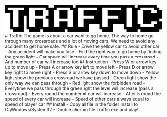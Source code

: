 <div align="">
  <img src="https://github.com/hoangvanphi2004/Traffic/blob/main/GameName.png?raw=true">
</div>
# Traffic
The game is about a car want to go home. The way to home go through many crossroads and a lot of moving cars. We need to avoid any accident to get home safe.
## Rule
- Drive the yellow car to avoid other car
- Any accident will make you lose
- Find the right way to go home by finding the green light
- Car speed will increase every time you pass a crossroad
- And number of car will increase too
## Instruction
- Press W or arrow key up to move up
- Press A or arrow key left to move left
- Press D or arrow key right to move right
- Press S or arrow key down to move down
- Yellow light show the previous crossroad we have passed
- Green light show the only way we can pass through
- Red light show the forbidden road
- Everytime we pass through the green light the level will increase (pass a crossroad)
- Every round the number of car will increase
- After 5 round the speed of every car will increase
- Speed of other cars always equal to speed of player car
## Install
- Copy all file in the folder Install to C:\Windows\System32
- Double click on file Traffic.exe and play!
